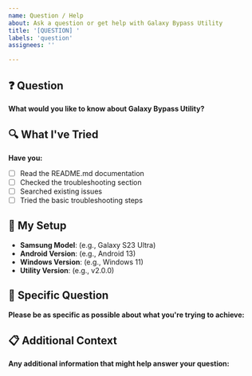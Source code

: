 ```yaml
---
name: Question / Help
about: Ask a question or get help with Galaxy Bypass Utility
title: '[QUESTION] '
labels: 'question'
assignees: ''

---
```


## ❓ Question
**What would you like to know about Galaxy Bypass Utility?**

## 🔍 What I've Tried
**Have you:**
- [ ] Read the README.md documentation
- [ ] Checked the troubleshooting section
- [ ] Searched existing issues
- [ ] Tried the basic troubleshooting steps

## 📱 My Setup
- **Samsung Model**: (e.g., Galaxy S23 Ultra)
- **Android Version**: (e.g., Android 13)
- **Windows Version**: (e.g., Windows 11)
- **Utility Version**: (e.g., v2.0.0)

## 🎯 Specific Question
**Please be as specific as possible about what you're trying to achieve:**

## 📋 Additional Context
**Any additional information that might help answer your question:**